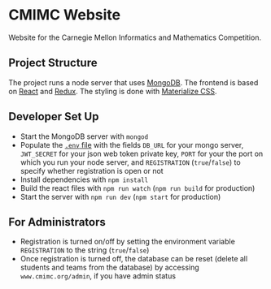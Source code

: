 # CMIMC Website
Website for the Carnegie Mellon Informatics and Mathematics Competition. 

## Project Structure
The project runs a node server that uses [MongoDB](https://www.mongodb.com/). The frontend is based on [React](https://facebook.github.io/react/) and [Redux](http://redux.js.org/). The styling is done with [Materialize CSS](http://materializecss.com/).

## Developer Set Up
* Start the MongoDB server with `mongod`
* Populate the [`.env` file](https://www.npmjs.com/package/dotenv) with the fields `DB_URL` for your mongo server, `JWT_SECRET` for your json web token private key, `PORT` for your the port on which you run your node server, and `REGISTRATION` (`true`/`false`) to specify whether registration is open or not
* Install dependencies with `npm install`
* Build the react files with `npm run watch` (`npm run build` for production)
* Start the server with `npm run dev` (`npm start` for production)

## For Administrators
* Registration is turned on/off by setting the environment variable `REGISTRATION` to the string (`true`/`false`)
* Once registration is turned off, the database can be reset (delete all students and teams from the database) by accessing `www.cmimc.org/admin`, if you have admin status
